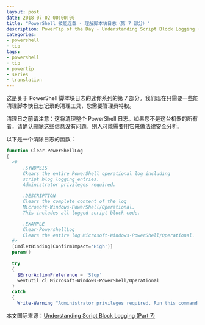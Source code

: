 ```yaml
---
layout: post
date: 2018-07-02 00:00:00
title: "PowerShell 技能连载 - 理解脚本块日志（第 7 部分）"
description: PowerTip of the Day - Understanding Script Block Logging (Part 7)
categories:
- powershell
- tip
tags:
- powershell
- tip
- powertip
- series
- translation
---
```

这是关于 PowerShell 脚本块日志的迷你系列的第 7 部分。我们现在只需要一些能清理脚本快日志记录的清理工具，您需要管理员特权。

清理日之前请注意：这将清理整个 PowerShell 日志。如果您不是这台机器的所有者，请确认删除这些信息没有问题。别人可能需要用它来做法律安全分析。

以下是一个清除日志的函数：

```powershell
function Clear-PowerShellLog
{
  <#
      .SYNOPSIS
      Ckears the entire PowerShell operational log including 
      script blog logging entries. 
      Administrator privileges required.

      .DESCRIPTION
      Clears the complete content of the log 
      Microsoft-Windows-PowerShell/Operational. 
      This includes all logged script block code.

      .EXAMPLE
      Clear-PowershellLog
      Clears the entire log Microsoft-Windows-PowerShell/Operational.
  #>
  [CmdletBinding(ConfirmImpact='High')]
  param()
    
  try
  {
    $ErrorActionPreference = 'Stop'
    wevtutil cl Microsoft-Windows-PowerShell/Operational
  }
  catch
  {
    Write-Warning "Administrator privileges required. Run this command from an elevated PowerShell."
```

<!--more-->
本文国际来源：[Understanding Script Block Logging (Part 7)](http://community.idera.com/powershell/powertips/b/tips/posts/understanding-script-block-logging-part-7)
